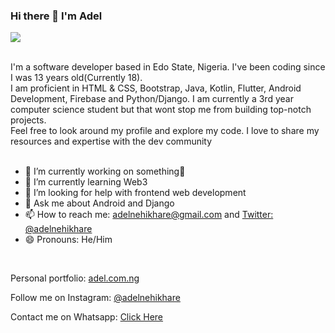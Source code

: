 ### Hi there 👋 I'm Adel<br>

<img src="https://user-images.githubusercontent.com/18511990/134471173-74863be1-4361-467e-bb05-b358c957795c.png"> <br>



<br>
I'm a software developer based in Edo State, Nigeria. I've been coding since I was 13 years old(Currently 18).<br>
I am proficient in HTML & CSS, Bootstrap, Java, Kotlin, Flutter, Android Development, Firebase and Python/Django.
I am currently a 3rd year computer science student but that wont stop me from building top-notch projects.<br>
Feel free to look around my profile and explore my code.  I love to share my resources and expertise with the dev community<br>
<br>

- 🔭 I’m currently working on something🤷
- 🌱 I’m currently learning Web3
- 🤔 I’m looking for help with frontend web development
- 💬 Ask me about Android and Django
- 📫 How to reach me: adelnehikhare@gmail.com and <a href="https://twitter.com/adelnehikhare">Twitter: @adelnehikhare</a>
- 😄 Pronouns: He/Him<br>

<br>
<p>Personal portfolio: <a href="https://adel.com.ng">adel.com.ng</a></p>
<p>Follow me on Instagram: <a href="https://instagram.com/adelnehikhare">@adelnehikhare</a></p>
<p>Contact me on Whatsapp: <a href="https://wa.me/2348093453242">Click Here</a></p>

<!--
**Adel09/Adel09** is a ✨ _special_ ✨ repository because its `README.md` (this file) appears on your GitHub profile.

Here are some ideas to get you started:

- 🔭 I’m currently working on ...
- 🌱 I’m currently learning ...
- 👯 I’m looking to collaborate on ...
- 🤔 I’m looking for help with ...
- 💬 Ask me about ...
- 📫 How to reach me: ...
- 😄 Pronouns: ...
- ⚡ Fun fact: ...
-->
